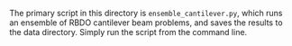 The primary script in this directory is `ensemble_cantilever.py`, which runs an ensemble of RBDO cantilever beam problems, and saves the results to the data directory. Simply run the script from the command line.
